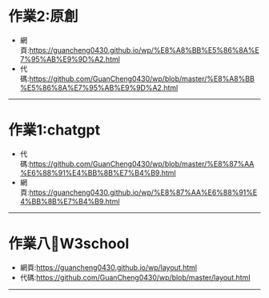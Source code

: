 # 作業2:原創
* 網頁:https://guancheng0430.github.io/wp/%E8%A8%BB%E5%86%8A%E7%95%AB%E9%9D%A2.html
* 代碼:https://github.com/GuanCheng0430/wp/blob/master/%E8%A8%BB%E5%86%8A%E7%95%AB%E9%9D%A2.html

--------------------------------------------------------------------------

# 作業1:chatgpt
* 代碼:https://github.com/GuanCheng0430/wp/blob/master/%E8%87%AA%E6%88%91%E4%BB%8B%E7%B4%B9.html
* 網頁:https://guancheng0430.github.io/wp/%E8%87%AA%E6%88%91%E4%BB%8B%E7%B4%B9.html

-------------------------------------------------------------------

# 作業八🥇W3school
* 網頁:https://guancheng0430.github.io/wp/layout.html
* 代碼:https://github.com/GuanCheng0430/wp/blob/master/layout.html

------------------
  
